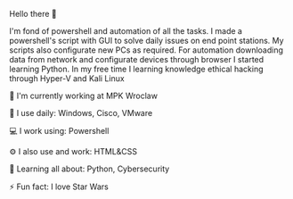 Hello there 👋

I'm fond of powershell and automation of all the tasks. I made a powershell's script with GUI to solve daily issues on end point stations. My scripts also configurate new PCs as required. For automation downloading data from network and configurate devices through browser I started learning Python. In my free time I learning knowledge ethical hacking through Hyper-V and Kali Linux

🏢 I'm currently working at MPK Wroclaw

🚀 I use daily: Windows, Cisco, VMware

💻 I work using: Powershell

⚙️ I also use and work: HTML&CSS

🌱 Learning all about: Python, Cybersecurity

⚡️ Fun fact: I love Star Wars
